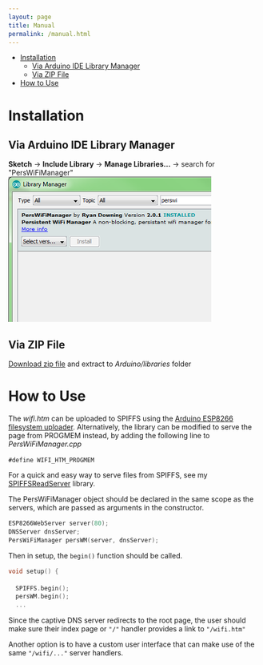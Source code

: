 ```yaml
---
layout: page
title: Manual
permalink: /manual.html
---
```


- [Installation](#installation)
	- [Via Arduino IDE Library Manager](#via-arduino-ide-library-manager)
	- [Via ZIP File](#via-zip-file)
- [How to Use](#how-to-use)

# Installation
## Via Arduino IDE Library Manager
**Sketch** -> **Include Library** -> **Manage Libraries...** -> search for "PersWiFiManager"
![Arduino Library Manager screen](assets/img/libman.png)

## Via ZIP File
[Download zip file](https://github.com/r-downing/PersWiFiManager/archive/master.zip) and extract to *Arduino/libraries* folder

# How to Use

The *wifi.htm* can be uploaded to SPIFFS using the [Arduino ESP8266 filesystem uploader](https://github.com/esp8266/arduino-esp8266fs-plugin). Alternatively, the library can be modified to serve the page from PROGMEM instead, by adding the following line to *PersWiFiManager.cpp*

`#define WIFI_HTM_PROGMEM`

For a quick and easy way to serve files from SPIFFS, see my [SPIFFSReadServer](https://github.com/r-downing/SPIFFSReadServer#spiffsreadserver) library.


The PersWiFiManager object should be declared in the same scope as the servers, which are passed as arguments in the constructor.

```cpp
ESP8266WebServer server(80);
DNSServer dnsServer;
PersWiFiManager persWM(server, dnsServer);
```

Then in setup, the `begin()` function should be called.
```cpp
void setup() {

  SPIFFS.begin();
  persWM.begin();
  ...
```

Since the captive DNS server redirects to the root page, the user should make sure their index page or `"/"` handler provides a link to `"/wifi.htm"`

Another option is to have a custom user interface that can make use of the same `"/wifi/..."` server handlers.
